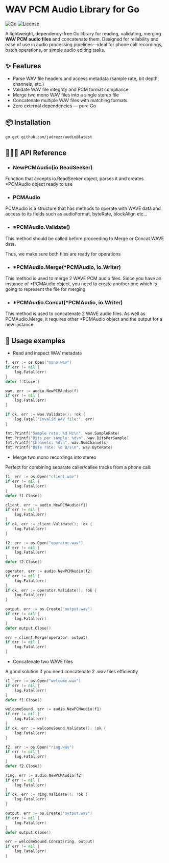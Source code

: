 # WAV PCM Audio Library for Go

[![Go](https://img.shields.io/badge/Go-1.18%2B-blue.svg)](https://golang.org/)
[![License](https://img.shields.io/badge/License-MIT-green.svg)](LICENSE)

A lightweight, dependency-free Go library for reading, validating, merging **WAV PCM audio files** and concatenate them. Designed for
reliability and ease of use in audio processing pipelines—ideal for phone call recordings, batch operations, or simple
audio editing tasks.

## ✨ Features

- Parse WAV file headers and access metadata (sample rate, bit depth, channels, etc.)
- Validate WAV file integrity and PCM format compliance
- Merge two mono WAV files into a single stereo file
- Concatenate multiple WAV files with matching formats
- Zero external dependencies — pure Go

## 📦 Installation

```bash
go get github.com/jadrezz/audio@latest
```

## 👨🏻‍💻 API Reference

* ### **NewPCMAudio️(io.ReadSeeker)**

Function that accepts io.ReadSeeker object, parses it and creates \*PCMAudio
object ready to use

* ### **PCMAudio**

PCMAudio is a structure that has methods to operate with WAVE data and
access to its fields such as audioFormat, byteRate, blockAlign etc...

* ### **\*PCMAudio.Validate()**

This method should be called before proceeding to Merge or Concat WAVE data.

Thus, we make sure both files are ready for operations

* ### **\*PCMAudio.Merge(\*PCMAudio, io.Writer)**

This method is used to merge 2 WAVE PCM audio files.
Since you have an instance of *PCMAudio object, you
need to create another one which is going to represent the file
for merging

* ### **\*PCMAudio.Concat(\*PCMAudio, io.Writer)**

This method is used to concatenate 2 WAVE audio files.
As well as PCMAudio.Merge, it requires other \*PCMAudio object
and the output for a new instance

## 🚀 Usage examples

* Read and inspect WAV metadata

```go
f, err := os.Open("mono.wav")
if err != nil {
    log.Fatal(err)
}
defer f.Close()

wav, err := audio.NewPCMAudio(f)
if err != nil {
    log.Fatal(err)
}

if ok, err := wav.Validate(); !ok {
    log.Fatal("Invalid WAV file:", err)
}

fmt.Printf("Sample rate: %d Hz\n", wav.SampleRate)
fmt.Printf("Bits per sample: %d\n", wav.BitsPerSample)
fmt.Printf("Channels: %d\n", wav.NumChannels)
fmt.Printf("Byte rate: %d B/s\n", wav.ByteRate)
```

* Merge two mono recordings into stereo

Perfect for combining separate caller/callee tracks from a phone call:

```go
f1, err := os.Open("client.wav")
if err != nil {
    log.Fatal(err)
}
defer f1.Close()

client, err := audio.NewPCMAudio(f1)
if err != nil {
    log.Fatal(err)
}
if ok, err := client.Validate(); !ok {
    log.Fatal(err)
}

f2, err := os.Open("operator.wav")
if err != nil {
    log.Fatal(err)
}
defer f2.Close()

operator, err := audio.NewPCMAudio(f2)
if err != nil {
    log.Fatal(err)
}
if ok, err := operator.Validate(); !ok {
    log.Fatal(err)
}

output, err := os.Create("output.wav")
if err != nil {
    log.Fatal(err)
}
defer output.Close()

err = client.Merge(operator, output)
if err != nil {
    log.Fatal(err)
}
```

* Concatenate two WAVE files

A good solution if you need concatenate 2 .wav files efficiently

```go
f1, err := os.Open("welcome.wav")
if err != nil {
    log.Fatal(err)
}
defer f1.Close()

welcomeSound, err := audio.NewPCMAudio(f1)
if err != nil {
    log.Fatal(err)
}
if ok, err := welcomeSound.Validate(); !ok {
    log.Fatal(err)
}

f2, err := os.Open("ring.wav")
if err != nil {
    log.Fatal(err)
}
defer f2.Close()

ring, err := audio.NewPCMAudio(f2)
if err != nil {
    log.Fatal(err)
}
if ok, err := ring.Validate(); !ok {
    log.Fatal(err)
}

output, err := os.Create("output.wav")
if err != nil {
    log.Fatal(err)
}
defer output.Close()

err = welcomeSound.Concat(ring, output)
if err != nil {
    log.Fatal(err)
}
```
